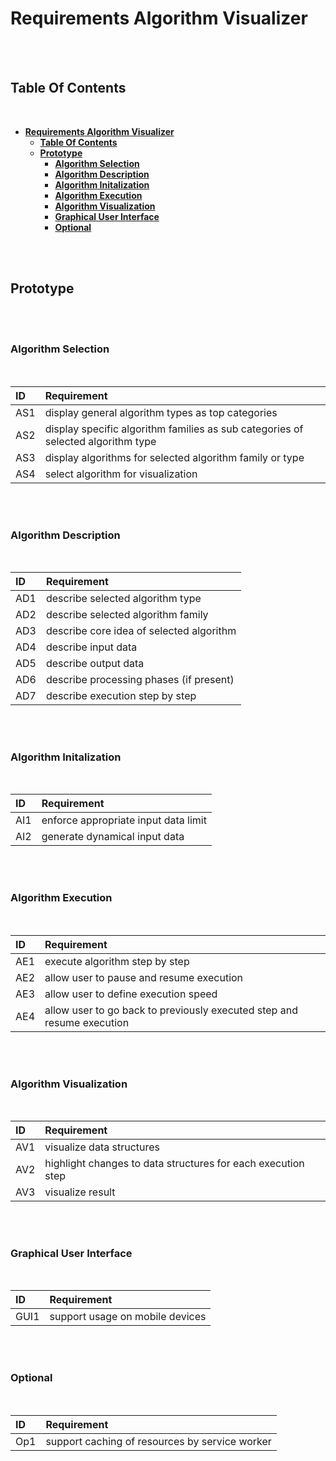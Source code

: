 # **Requirements Algorithm Visualizer**
<br>
<br>

## **Table Of Contents**
<br>

- [**Requirements Algorithm Visualizer**](#requirements-algorithm-visualizer)
  - [**Table Of Contents**](#table-of-contents)
  - [**Prototype**](#prototype)
    - [**Algorithm Selection**](#algorithm-selection)
    - [**Algorithm Description**](#algorithm-description)
    - [**Algorithm Initalization**](#algorithm-initalization)
    - [**Algorithm Execution**](#algorithm-execution)
    - [**Algorithm Visualization**](#algorithm-visualization)
    - [**Graphical User Interface**](#graphical-user-interface)
    - [**Optional**](#optional)

<br>
<br>

## **Prototype**
<br>
<br>

### **Algorithm Selection**
<br>

|ID  |Requirement                                                                       |
|:---|:---------------------------------------------------------------------------------|
|AS1 |display general algorithm types as top categories                                 |
|AS2 |display specific algorithm families as sub categories of selected algorithm type |
|AS3 |display algorithms for selected algorithm family or type                          |
|AS4 |select algorithm for visualization                                                |

<br>
<br>

### **Algorithm Description**
<br>

|ID  |Requirement                              |
|:---|:----------------------------------------|
|AD1 |describe selected algorithm type         |
|AD2 |describe selected algorithm family       |
|AD3 |describe core idea of selected algorithm |
|AD4 |describe input data                      |
|AD5 |describe output data                     |
|AD6 |describe processing phases (if present)  |
|AD7 |describe execution step by step          |

<br>
<br>

### **Algorithm Initalization**
<br>

|ID  |Requirement                              |
|:---|:----------------------------------------|
|AI1 |enforce appropriate input data limit     |
|AI2 |generate dynamical input data            |

<br>
<br>

### **Algorithm Execution**
<br>

|ID  |Requirement                                                            |
|:---|:----------------------------------------------------------------------|
|AE1 |execute algorithm step by step                                         |
|AE2 |allow user to pause and resume execution                               |
|AE3 |allow user to define execution speed                                   |
|AE4 |allow user to go back to previously executed step and resume execution |

<br>
<br>

### **Algorithm Visualization**
<br>

|ID  |Requirement                                                  |
|:---|:------------------------------------------------------------|
|AV1 |visualize data structures                                    |
|AV2 |highlight changes to data structures for each execution step |
|AV3 |visualize result                                             |

<br>
<br>

### **Graphical User Interface**
<br>

|ID   |Requirement                     |
|:----|:-------------------------------|
|GUI1 |support usage on mobile devices |

<br>
<br>

### **Optional**
<br>

|ID   |Requirement                                    |
|:----|:----------------------------------------------|
|Op1  |support caching of resources by service worker |
